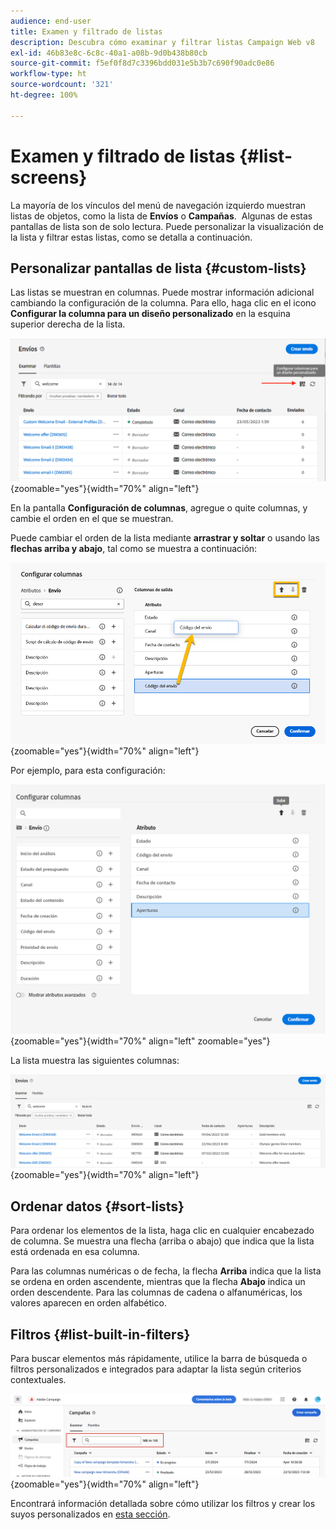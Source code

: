 ```yaml
---
audience: end-user
title: Examen y filtrado de listas
description: Descubra cómo examinar y filtrar listas Campaign Web v8
exl-id: 46b83e8c-6c8c-40a1-a08b-9d0b438b80cb
source-git-commit: f5ef0f8d7c3396bdd031e5b3b7c690f90adc0e86
workflow-type: ht
source-wordcount: '321'
ht-degree: 100%

---
```


# Examen y filtrado de listas {#list-screens}

La mayoría de los vínculos del menú de navegación izquierdo muestran listas de objetos, como la lista de **Envíos** o **Campañas**.  Algunas de estas pantallas de lista son de solo lectura. Puede personalizar la visualización de la lista y filtrar estas listas, como se detalla a continuación.

## Personalizar pantallas de lista {#custom-lists}

Las listas se muestran en columnas. Puede mostrar información adicional cambiando la configuración de la columna. Para ello, haga clic en el icono **Configurar la columna para un diseño personalizado** en la esquina superior derecha de la lista.

![La captura de pantalla muestra el icono Configurar columna, utilizado para personalizar el diseño de columnas de lista.](assets/config-columns.png){zoomable="yes"}{width="70%" align="left"}

En la pantalla **Configuración de columnas**, agregue o quite columnas, y cambie el orden en el que se muestran.

Puede cambiar el orden de la lista mediante **arrastrar y soltar** o usando las **flechas arriba y abajo**, tal como se muestra a continuación:

![La captura de pantalla muestra cómo reordenar columnas de lista mediante los botones de arrastrar y soltar o de flecha.](assets/list-reorder.png){zoomable="yes"}{width="70%" align="left"}

Por ejemplo, para esta configuración:

![La captura de pantalla muestra un ejemplo de configuración de columna en la pantalla Configurar columnas.](assets/columns.png){zoomable="yes"}{width="70%" align="left" zoomable="yes"}

La lista muestra las siguientes columnas:

![La captura de pantalla muestra la lista resultante con columnas configuradas según la configuración de ejemplo.](assets/column-sample.png){zoomable="yes"}{width="70%" align="left"}

## Ordenar datos {#sort-lists}

Para ordenar los elementos de la lista, haga clic en cualquier encabezado de columna. Se muestra una flecha (arriba o abajo) que indica que la lista está ordenada en esa columna.

Para las columnas numéricas o de fecha, la flecha **Arriba** indica que la lista se ordena en orden ascendente, mientras que la flecha **Abajo** indica un orden descendente. Para las columnas de cadena o alfanuméricas, los valores aparecen en orden alfabético.

## Filtros {#list-built-in-filters}

Para buscar elementos más rápidamente, utilice la barra de búsqueda o filtros personalizados e integrados para adaptar la lista según criterios contextuales.

![La captura de pantalla muestra las opciones de filtro disponibles para perfeccionar la vista de lista.](assets/filter.png){zoomable="yes"}{width="70%" align="left"}

Encontrará información detallada sobre cómo utilizar los filtros y crear los suyos personalizados en [esta sección](../query/filter.md).

<!--
## Use advanced attributes {#adv-attributes}

>[!CONTEXTUALHELP]
>id="acw_attributepicker_advancedfields"
>title="Display advanced attributes"
>abstract="Only the most common attributes are displayed by default in the attribute list. Activate the **Display advanced attributes** toggle to see all available attributes for the current list in the left palette of the rule builder, such as nodes, groupings, 1-1 links, 1-N links."

>[!CONTEXTUALHELP]
>id="acw_rulebuilder_advancedfields"
>title="Rule builder advanced fields"
>abstract="Only the most common attributes are displayed by default in the attribute list. Activate the **Display advanced attributes** toggle to see all available attributes for the current list in the left palette of the rule builder, such as nodes, groupings, 1-1 links, 1-N links."

>[!CONTEXTUALHELP]
>id="acw_rulebuilder_properties_advanced"
>title="Rule builder advanced attributes"
>abstract="Only the most common attributes are displayed by default in the attribute list. Activate the **Display advanced attributes** toggle to see all available attributes for the current list in the left palette of the rule builder, such as nodes, groupings, 1-1 links, 1-N links."

Only the most common attributes are displayed by default in the attribute list and filter configuration screens. Attributes set as `advanced` attributes in the data schema are hidden from the configuration screens.

Activate the **Display advanced attributes** toggle to see all available attributes for the current list in the left palette of the rule builder, such as nodes, groupings, 1-1 links, 1-N links. The attribute list updates instantly.

[The screenshot shows the Display advanced attributes toggle used to reveal hidden attributes in the rule builder palette.](assets/adv-toggle.png){zoomable="yes"}{width="70%" align="left" zoomable="yes"}
-->